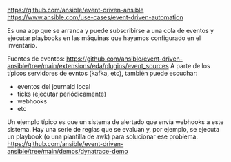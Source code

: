 https://github.com/ansible/event-driven-ansible
https://www.ansible.com/use-cases/event-driven-automation

Es una app que se arranca y puede subscribirse a una cola de eventos y ejecutar playbooks en las máquinas que hayamos configurado en el inventario.

Fuentes de eventos: https://github.com/ansible/event-driven-ansible/tree/main/extensions/eda/plugins/event_sources
A parte de los típicos servidores de evntos (kafka, etc), también puede escuchar:
 - eventos del journald local
 - ticks (ejecutar periódicamente)
 - webhooks
 - etc

Un ejemplo típico es que un sistema de alertado que envía webhooks a este sistema.
Hay una serie de reglas que se evaluan y, por ejemplo, se ejecuta un playbook (o una plantilla de awk) para solucionar ese problema.
https://github.com/ansible/event-driven-ansible/tree/main/demos/dynatrace-demo
